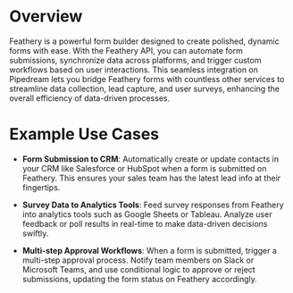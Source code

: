 # Overview

Feathery is a powerful form builder designed to create polished, dynamic forms with ease. With the Feathery API, you can automate form submissions, synchronize data across platforms, and trigger custom workflows based on user interactions. This seamless integration on Pipedream lets you bridge Feathery forms with countless other services to streamline data collection, lead capture, and user surveys, enhancing the overall efficiency of data-driven processes.

# Example Use Cases

- **Form Submission to CRM**: Automatically create or update contacts in your CRM like Salesforce or HubSpot when a form is submitted on Feathery. This ensures your sales team has the latest lead info at their fingertips.

- **Survey Data to Analytics Tools**: Feed survey responses from Feathery into analytics tools such as Google Sheets or Tableau. Analyze user feedback or poll results in real-time to make data-driven decisions swiftly.

- **Multi-step Approval Workflows**: When a form is submitted, trigger a multi-step approval process. Notify team members on Slack or Microsoft Teams, and use conditional logic to approve or reject submissions, updating the form status on Feathery accordingly.
